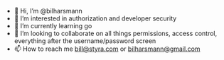 - 👋 Hi, I’m @bilharsmann
- 👀 I’m interested in authorization and developer security
- 🌱 I’m currently learning go
- 💞️ I’m looking to collaborate on all things permissions, access control, everything after the username/password screen
- 📫 How to reach me bill@styra.com or bilharsmann@gmail.com

<!---
bilharsmann/bilharsmann is a ✨ special ✨ repository because its `README.md` (this file) appears on your GitHub profile.
You can click the Preview link to take a look at your changes.
--->
